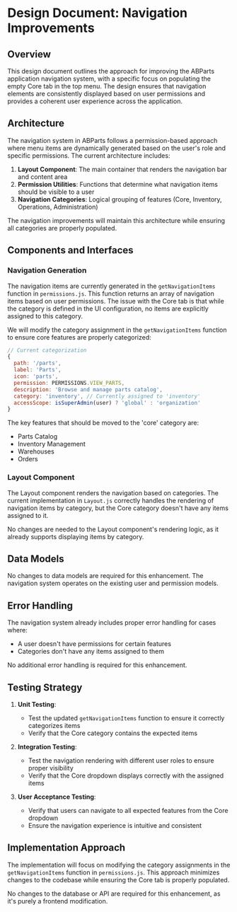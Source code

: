 # Design Document: Navigation Improvements

## Overview

This design document outlines the approach for improving the ABParts application navigation system, with a specific focus on populating the empty Core tab in the top menu. The design ensures that navigation elements are consistently displayed based on user permissions and provides a coherent user experience across the application.

## Architecture

The navigation system in ABParts follows a permission-based approach where menu items are dynamically generated based on the user's role and specific permissions. The current architecture includes:

1. **Layout Component**: The main container that renders the navigation bar and content area
2. **Permission Utilities**: Functions that determine what navigation items should be visible to a user
3. **Navigation Categories**: Logical grouping of features (Core, Inventory, Operations, Administration)

The navigation improvements will maintain this architecture while ensuring all categories are properly populated.

## Components and Interfaces

### Navigation Generation

The navigation items are currently generated in the `getNavigationItems` function in `permissions.js`. This function returns an array of navigation items based on user permissions. The issue with the Core tab is that while the category is defined in the UI configuration, no items are explicitly assigned to this category.

We will modify the category assignment in the `getNavigationItems` function to ensure core features are properly categorized:

```javascript
// Current categorization
{
  path: '/parts',
  label: 'Parts',
  icon: 'parts',
  permission: PERMISSIONS.VIEW_PARTS,
  description: 'Browse and manage parts catalog',
  category: 'inventory', // Currently assigned to 'inventory'
  accessScope: isSuperAdmin(user) ? 'global' : 'organization'
}
```

The key features that should be moved to the 'core' category are:
- Parts Catalog
- Inventory Management
- Warehouses
- Orders

### Layout Component

The Layout component renders the navigation based on categories. The current implementation in `Layout.js` correctly handles the rendering of navigation items by category, but the Core category doesn't have any items assigned to it.

No changes are needed to the Layout component's rendering logic, as it already supports displaying items by category.

## Data Models

No changes to data models are required for this enhancement. The navigation system operates on the existing user and permission models.

## Error Handling

The navigation system already includes proper error handling for cases where:
- A user doesn't have permissions for certain features
- Categories don't have any items assigned to them

No additional error handling is required for this enhancement.

## Testing Strategy

1. **Unit Testing**:
   - Test the updated `getNavigationItems` function to ensure it correctly categorizes items
   - Verify that the Core category contains the expected items

2. **Integration Testing**:
   - Test the navigation rendering with different user roles to ensure proper visibility
   - Verify that the Core dropdown displays correctly with the assigned items

3. **User Acceptance Testing**:
   - Verify that users can navigate to all expected features from the Core dropdown
   - Ensure the navigation experience is intuitive and consistent

## Implementation Approach

The implementation will focus on modifying the category assignments in the `getNavigationItems` function in `permissions.js`. This approach minimizes changes to the codebase while ensuring the Core tab is properly populated.

No changes to the database or API are required for this enhancement, as it's purely a frontend modification.